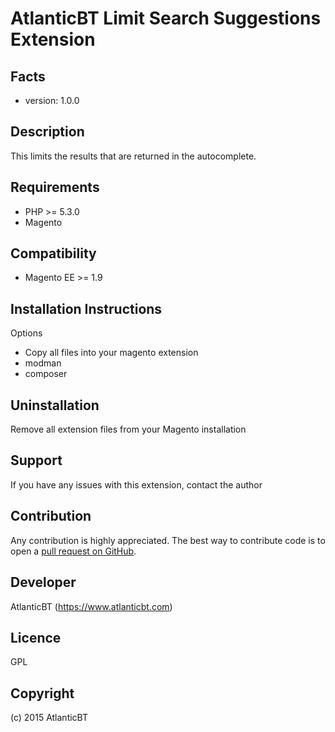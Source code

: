 AtlanticBT Limit Search Suggestions Extension
=====================
Facts
-----
- version: 1.0.0

Description
-----------
This limits the results that are returned in the autocomplete.

Requirements
------------
- PHP >= 5.3.0
- Magento

Compatibility
-------------
- Magento EE >= 1.9

Installation Instructions
-------------------------
Options
- Copy all files into your magento extension
- modman
- composer


Uninstallation
--------------
Remove all extension files from your Magento installation

Support
-------
If you have any issues with this extension, contact the author

Contribution
------------
Any contribution is highly appreciated. The best way to contribute code is to open a [pull request on GitHub](https://help.github.com/articles/using-pull-requests).

Developer
---------
AtlanticBT (https://www.atlanticbt.com)

Licence
-------
GPL

Copyright
---------
(c) 2015 AtlanticBT
